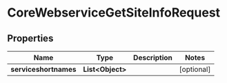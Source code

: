 

# CoreWebserviceGetSiteInfoRequest


## Properties

| Name | Type | Description | Notes |
|------------ | ------------- | ------------- | -------------|
|**serviceshortnames** | **List&lt;Object&gt;** |  |  [optional] |



